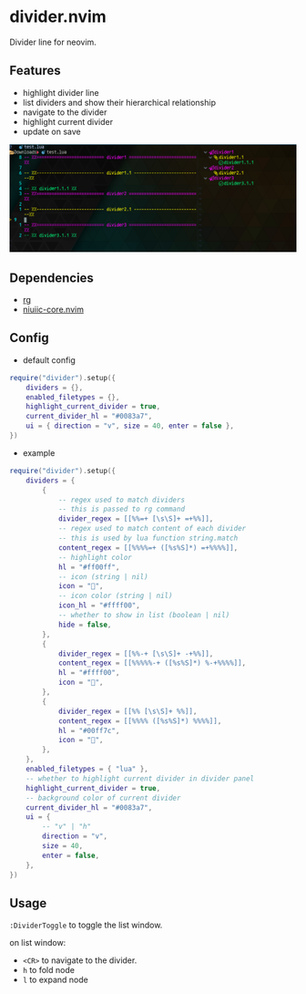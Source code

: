 # divider.nvim

Divider line for neovim.

## Features

- highlight divider line
- list dividers and show their hierarchical relationship
- navigate to the divider
- highlight current divider
- update on save

<img src="https://github.com/niuiic/assets/blob/main/divider.nvim/divider.png" />

## Dependencies

- [rg](https://github.com/BurntSushi/ripgrep)
- [niuiic-core.nvim](https://github.com/niuiic/niuiic-core.nvim)

## Config

- default config

```lua
require("divider").setup({
	dividers = {},
	enabled_filetypes = {},
	highlight_current_divider = true,
	current_divider_hl = "#0083a7",
	ui = { direction = "v", size = 40, enter = false },
})
```

- example

```lua
require("divider").setup({
	dividers = {
		{
			-- regex used to match dividers
			-- this is passed to rg command
			divider_regex = [[%%=+ [\s\S]+ =+%%]],
			-- regex used to match content of each divider
			-- this is used by lua function string.match
			content_regex = [[%%%%=+ ([%s%S]*) =+%%%%]],
			-- highlight color
			hl = "#ff00ff",
			-- icon (string | nil)
			icon = "",
			-- icon color (string | nil)
			icon_hl = "#ffff00",
			-- whether to show in list (boolean | nil)
			hide = false,
		},
		{
			divider_regex = [[%%-+ [\s\S]+ -+%%]],
			content_regex = [[%%%%%-+ ([%s%S]*) %-+%%%%]],
			hl = "#ffff00",
			icon = "",
		},
		{
			divider_regex = [[%% [\s\S]+ %%]],
			content_regex = [[%%%% ([%s%S]*) %%%%]],
			hl = "#00ff7c",
			icon = "",
		},
	},
	enabled_filetypes = { "lua" },
	-- whether to highlight current divider in divider panel
	highlight_current_divider = true,
	-- background color of current divider
	current_divider_hl = "#0083a7",
	ui = {
		-- "v" | "h"
		direction = "v",
		size = 40,
		enter = false,
	},
})
```

## Usage

`:DividerToggle` to toggle the list window.

on list window:

- `<CR>` to navigate to the divider.
- `h` to fold node
- `l` to expand node
